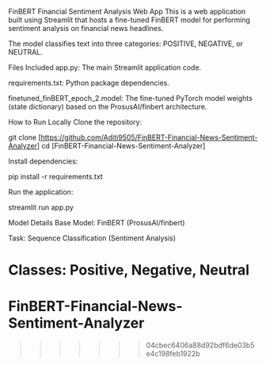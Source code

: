 
FinBERT Financial Sentiment Analysis Web App
This is a web application built using Streamlit that hosts a fine-tuned FinBERT model for performing sentiment analysis on financial news headlines.

The model classifies text into three categories: POSITIVE, NEGATIVE, or NEUTRAL.

Files Included
app.py: The main Streamlit application code.

requirements.txt: Python package dependencies.

finetuned_finBERT_epoch_2.model: The fine-tuned PyTorch model weights (state dictionary) based on the ProsusAI/finbert architecture.

How to Run Locally
Clone the repository:

git clone [https://github.com/Aditi9505/FinBERT-Financial-News-Sentiment-Analyzer]
cd [FinBERT-Financial-News-Sentiment-Analyzer]

Install dependencies:

pip install -r requirements.txt

Run the application:

streamlit run app.py

Model Details
Base Model: FinBERT (ProsusAI/finbert)

Task: Sequence Classification (Sentiment Analysis)

Classes: Positive, Negative, Neutral
=======
# FinBERT-Financial-News-Sentiment-Analyzer
>>>>>>> 04cbec6406a88d92bdf6de03b5e4c198feb1922b

